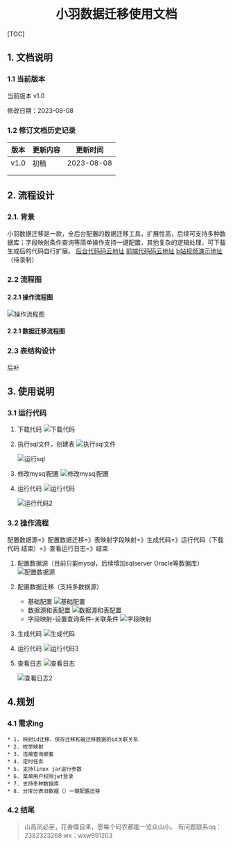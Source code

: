 <center><h1>小羽数据迁移使用文档</h1></center>

[TOC]

## 1. 文档说明

### 1.1 当前版本

当前版本 v1.0

修改日期：2023-08-08

### 1.2 修订文档历史记录

| 版本 | 更新内容 | 更新时间   |
| ---- | -------- | ---------- |
| v1.0 | 初稿     | 2023-08-08 |
|      |          |            |
|      |          |            |

## 2. 流程设计

### 2.1. 背景

小羽数据迁移是一款，全后台配置的数据迁移工具，扩展性高，后续可支持多种数据库；字段映射条件查询等简单操作支持一键配置，其他复杂的逻辑处理，可下载生成后的代码自行扩展。
[后台代码码云地址](https://gitee.com/wu_xiang_wei/xy-dash)     [前端代码码云地址](https://gitee.com/wu_xiang_wei/xy-dash-admin)    [b站视频演示地址](https://gitee.com/wu_xiang_wei/xy-dash)（待录制）

### 2.2 流程图

#### 2.2.1 操作流程图

![操作流程图](src/main/resources/static/picture/操作流程图.png)

#### 2.2.1 数据迁移流程图



### 2.3 表结构设计

后补

## 3. 使用说明

### 3.1 运行代码

1. 下载代码
   ![下载代码](src/main/resources/static/picture/下载代码.png)

2. 执行sql文件，创建表
   ![执行sql文件](src/main/resources/static/picture/执行sql文件.png)

   ![运行sql](src/main/resources/static/picture/运行sql.png)

3. 修改mysql配置
   ![修改mysql配置](src/main/resources/static/picture/修改mysql配置.png)
5. 运行代码
   ![运行代码](src/main/resources/static/picture/运行代码.png)

   ![运行代码2](src/main/resources/static/picture/运行代码2.png)

   

### 3.2 操作流程

配置数据源=》配置数据迁移=》表映射字段映射=》生成代码=》运行代码（下载代码 结束）=》查看运行日志=》结束

1. 配置数据源（目前只能mysql，后续增加sqlserver Oracle等数据库）
   ![配置数据源](src/main/resources/static/picture/配置数据源.png)
2. 配置数据迁移（支持多数据源）
   * 基础配置
     ![基础配置](src/main/resources/static/picture/基础配置.png)
   * 数据源和表配置
     ![数据源和表配置](src/main/resources/static/picture/数据源和表配置.png)
   * 字段映射-设置查询条件-关联条件
     ![字段映射](src/main/resources/static/picture/字段映射.png)

3. 生成代码
   ![生成代码](src/main/resources/static/picture/生成代码.png)

4. 运行代码
   ![运行代码3](src/main/resources/static/picture/运行代码3.png)

5. 查看日志
   ![查看日志](src/main/resources/static/picture/查看日志.png)

   ![查看日志2](src/main/resources/static/picture/查看日志2.png)

## 4.规划
### 4.1 需求ing

```
* 1. 映射id迁移，保存迁移和被迁移数据的id关联关系
* 2. 枚举映射
* 3. 连接查询嵌套 
* 4. 定时任务
* 5. 支持linux jar运行参数
* 6. 菜单用户权限jwt登录
* 7. 支持多种数据库
* 8. 分库分表旧数据（）一键配置迁移
```

### 4.2 结尾

> 山高凤必至，花香蝶自来，愿每个码农都能一览众山小。
> 有问题联系qq：2382323268 wx：wxw991203